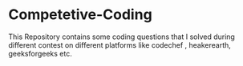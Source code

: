 # Competetive-Coding
This Repository contains some coding questions that I solved during different contest on different platforms like codechef , heakerearth, geeksforgeeks etc.
